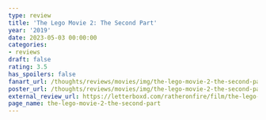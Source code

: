 ```yaml
---
type: review
title: 'The Lego Movie 2: The Second Part'
year: '2019'
date: 2023-05-03 00:00:00
categories:
- reviews
draft: false
rating: 3.5
has_spoilers: false
fanart_url: /thoughts/reviews/movies/img/the-lego-movie-2-the-second-part_fanart.png
poster_url: /thoughts/reviews/movies/img/the-lego-movie-2-the-second-part_poster.png
external_review_url: https://letterboxd.com/ratheronfire/film/the-lego-movie-2-the-second-part/
page_name: the-lego-movie-2-the-second-part
---
```


